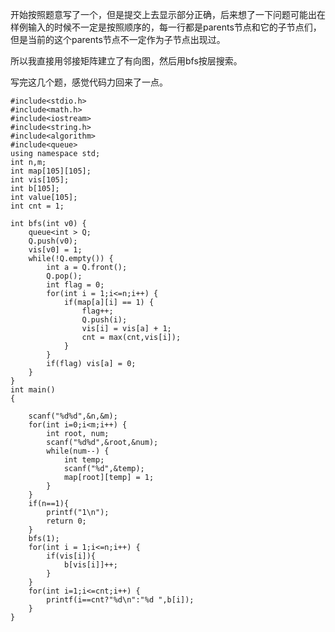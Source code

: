 开始按照题意写了一个，但是提交上去显示部分正确，后来想了一下问题可能出在样例输入的时候不一定是按照顺序的，每一行都是parents节点和它的子节点们，但是当前的这个parents节点不一定作为子节点出现过。

所以我直接用邻接矩阵建立了有向图，然后用bfs按层搜索。

写完这几个题，感觉代码力回来了一点。

```
#include<stdio.h>
#include<math.h>
#include<iostream>
#include<string.h>
#include<algorithm>
#include<queue>
using namespace std;
int n,m;
int map[105][105];
int vis[105];
int b[105];
int value[105];
int cnt = 1;

int bfs(int v0) {
	queue<int > Q;
	Q.push(v0);
	vis[v0] = 1;
	while(!Q.empty()) {
		int a = Q.front();
		Q.pop();
		int flag = 0;
		for(int i = 1;i<=n;i++) {
			if(map[a][i] == 1) {
				flag++;
				Q.push(i);
				vis[i] = vis[a] + 1;
				cnt = max(cnt,vis[i]);
			}
		}
		if(flag) vis[a] = 0;
	}
}
int main() 
{
	
	scanf("%d%d",&n,&m);
	for(int i=0;i<m;i++) {
		int root, num;
		scanf("%d%d",&root,&num);
		while(num--) {
			int temp;
			scanf("%d",&temp);
			map[root][temp] = 1;
		}
	}
	if(n==1){
		printf("1\n");
		return 0;
	}
	bfs(1);
	for(int i = 1;i<=n;i++) {
		if(vis[i]){
			b[vis[i]]++;
		}
	}
	for(int i=1;i<=cnt;i++) {
		printf(i==cnt?"%d\n":"%d ",b[i]);
	}
}
```

